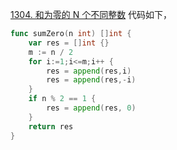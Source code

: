 [1304. 和为零的 N 个不同整数](https://leetcode.cn/problems/find-n-unique-integers-sum-up-to-zero/description/)
代码如下，
```go
func sumZero(n int) []int {
    var res = []int {}
    m := n / 2
    for i:=1;i<=m;i++ {
        res = append(res,i)
        res = append(res,-i)
    }
    if n % 2 == 1 {
        res = append(res, 0)
    }
    return res 
}
```